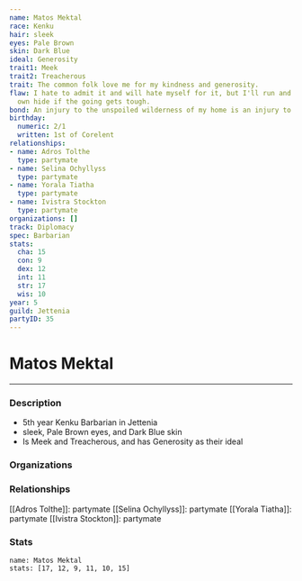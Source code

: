 ```yaml
---
name: Matos Mektal
race: Kenku
hair: sleek
eyes: Pale Brown
skin: Dark Blue
ideal: Generosity
trait1: Meek
trait2: Treacherous
trait: The common folk love me for my kindness and generosity.
flaw: I hate to admit it and will hate myself for it, but I'll run and preserve my
  own hide if the going gets tough.
bond: An injury to the unspoiled wilderness of my home is an injury to me.
birthday:
  numeric: 2/1
  written: 1st of Corelent
relationships:
- name: Adros Tolthe
  type: partymate
- name: Selina Ochyllyss
  type: partymate
- name: Yorala Tiatha
  type: partymate
- name: Ivistra Stockton
  type: partymate
organizations: []
track: Diplomacy
spec: Barbarian
stats:
  cha: 15
  con: 9
  dex: 12
  int: 11
  str: 17
  wis: 10
year: 5
guild: Jettenia
partyID: 35
---
```

# Matos Mektal
---
### Description
- 5th year Kenku Barbarian in Jettenia
- sleek, Pale Brown eyes, and Dark Blue skin
- Is Meek and Treacherous, and has Generosity as their ideal

### Organizations
### Relationships
[[Adros Tolthe]]: partymate
[[Selina Ochyllyss]]: partymate
[[Yorala Tiatha]]: partymate
[[Ivistra Stockton]]: partymate
### Stats
```statblock
name: Matos Mektal
stats: [17, 12, 9, 11, 10, 15]
```